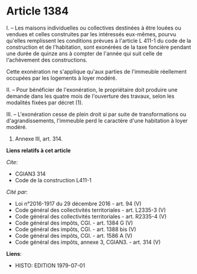 # Article 1384

I. – Les maisons individuelles ou collectives destinées à être louées ou vendues et celles construites par les intéressés
eux-mêmes, pourvu qu'elles remplissent les conditions prévues à l'article L 411-1 du code de la construction et de
l'habitation, sont exonérées de la taxe foncière pendant une durée de quinze ans à compter de l'année qui suit celle de
l'achèvement des constructions.

Cette exonération ne s'applique qu'aux parties de l'immeuble réellement occupées par les logements à loyer modéré.

II. – Pour bénéficier de l'exonération, le propriétaire doit produire une demande dans les quatre mois de l'ouverture des
travaux, selon les modalités fixées par décret (1).

III. – L'exonération cesse de plein droit si par suite de transformations ou d'agrandissements, l'immeuble perd le caractère
d'une habitation à loyer modéré.

1) Annexe III, art. 314.

**Liens relatifs à cet article**

_Cite_:

  - CGIAN3 314
  - Code de la construction L411-1

_Cité par_:

  - Loi n°2016-1917 du 29 décembre 2016 - art. 94 (V)
  - Code général des collectivités territoriales - art. L2335-3 (V)
  - Code général des collectivités territoriales - art. R2335-4 (V)
  - Code général des impôts, CGI. - art. 1384 G (V)
  - Code général des impôts, CGI. - art. 1388 bis (V)
  - Code général des impôts, CGI. - art. 1586 A (V)
  - Code général des impôts, annexe 3, CGIAN3. - art. 314 (V)

**Liens**:

  - HISTO: EDITION 1979-07-01
